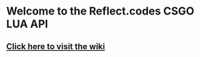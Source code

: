 # Welcome to the Reflect.codes CSGO LUA API
## [Click here to visit the wiki](https://github.com/EcstasyVip/Ecstasy_LUA_API/wiki)
